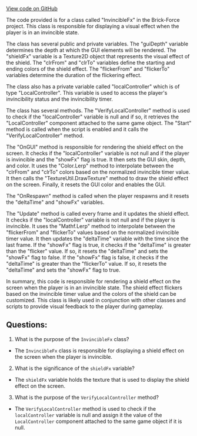 [View code on GitHub](https://github.com/TieHaxJan/Brick-Force/Assembly-CSharp\InvincibleFx.cs)

The code provided is for a class called "InvincibleFx" in the Brick-Force project. This class is responsible for displaying a visual effect when the player is in an invincible state. 

The class has several public and private variables. The "guiDepth" variable determines the depth at which the GUI elements will be rendered. The "shieldFx" variable is a Texture2D object that represents the visual effect of the shield. The "clrFrom" and "clrTo" variables define the starting and ending colors of the shield effect. The "flickerFrom" and "flickerTo" variables determine the duration of the flickering effect. 

The class also has a private variable called "localController" which is of type "LocalController". This variable is used to access the player's invincibility status and the invincibility timer. 

The class has several methods. The "VerifyLocalController" method is used to check if the "localController" variable is null and if so, it retrieves the "LocalController" component attached to the same game object. The "Start" method is called when the script is enabled and it calls the "VerifyLocalController" method. 

The "OnGUI" method is responsible for rendering the shield effect on the screen. It checks if the "localController" variable is not null and if the player is invincible and the "showFx" flag is true. It then sets the GUI skin, depth, and color. It uses the "Color.Lerp" method to interpolate between the "clrFrom" and "clrTo" colors based on the normalized invincible timer value. It then calls the "TextureUtil.DrawTexture" method to draw the shield effect on the screen. Finally, it resets the GUI color and enables the GUI. 

The "OnRespawn" method is called when the player respawns and it resets the "deltaTime" and "showFx" variables. 

The "Update" method is called every frame and it updates the shield effect. It checks if the "localController" variable is not null and if the player is invincible. It uses the "Mathf.Lerp" method to interpolate between the "flickerFrom" and "flickerTo" values based on the normalized invincible timer value. It then updates the "deltaTime" variable with the time since the last frame. If the "showFx" flag is true, it checks if the "deltaTime" is greater than the "flicker" value. If so, it resets the "deltaTime" and sets the "showFx" flag to false. If the "showFx" flag is false, it checks if the "deltaTime" is greater than the "flickerTo" value. If so, it resets the "deltaTime" and sets the "showFx" flag to true. 

In summary, this code is responsible for rendering a shield effect on the screen when the player is in an invincible state. The shield effect flickers based on the invincible timer value and the colors of the shield can be customized. This class is likely used in conjunction with other classes and scripts to provide visual feedback to the player during gameplay.
## Questions: 
 1. What is the purpose of the `InvincibleFx` class?
- The `InvincibleFx` class is responsible for displaying a shield effect on the screen when the player is invincible.

2. What is the significance of the `shieldFx` variable?
- The `shieldFx` variable holds the texture that is used to display the shield effect on the screen.

3. What is the purpose of the `VerifyLocalController` method?
- The `VerifyLocalController` method is used to check if the `localController` variable is null and assign it the value of the `LocalController` component attached to the same game object if it is null.